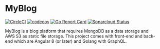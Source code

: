 # MyBlog

[![CircleCI](https://circleci.com/gh/nomkhonwaan/myblog.svg?style=svg)](https://circleci.com/gh/nomkhonwaan/myblog)
[![codecov](https://codecov.io/gh/nomkhonwaan/myblog/branch/master/graph/badge.svg)](https://codecov.io/gh/nomkhonwaan/myblog)
[![Go Report Card](https://goreportcard.com/badge/github.com/nomkhonwaan/myblog)](https://goreportcard.com/report/github.com/nomkhonwaan/myblog)
[![Sonarcloud Status](https://sonarcloud.io/api/project_badges/measure?project=nomkhonwaan_myblog&metric=alert_status)](https://sonarcloud.io/dashboard?id=nomkhonwaan_myblog)

MyBlog is a blog platform that requires MongoDB as a data storage and AWS S3 as static file storage. 
This project comes with front-end and back-end which are Angular 8 (or later) and Golang with GraphQL.
